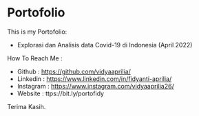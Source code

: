 # Portofolio
This is my Portofolio:
* Explorasi dan Analisis data Covid-19 di Indonesia (April 2022)

How To Reach Me :
* Github : https://github.com/vidyaaprilia/
* Linkedin : https://www.linkedin.com/in/fidyanti-aprilia/
* Instagram : https://www.instagram.com/vidyaaprilia26/
* Website : ttps://bit.ly/portofidy

Terima Kasih.
